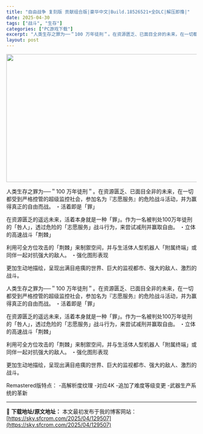 ```yaml
---
title: "自由战争 复刻版 贡献组合版|豪华中文|Build.18526521+全DLC|解压即撸|"
date: 2025-04-30
tags: ["战斗", "生存"]
categories: ["PC游戏下载"]
excerpt: "人类生存之罪为──＂100 万年徒刑＂。在资源匮乏、已面目全非的未来，在一切都受到严格控管的超级监控社会，参加名为『志愿服务』的危险战斗活动，并为赢得真正的自由而战。 ・活着即是「罪」 在资源匮乏的遥远未来，活着本身就是一种「罪」。作为一名被判处100万年徒刑的「咎人」，透过危险的「志愿服务」战斗行&hellip;"
layout: post
---
```


<img class="aligncenter size-full wp-image-129490" src="https://sky.sfcrom.com/wp-content/uploads/2025/04/2025043005383090.webp" alt="" width="600" height="338" />

人类生存之罪为──＂100 万年徒刑＂。在资源匮乏、已面目全非的未来，在一切都受到严格控管的超级监控社会，参加名为『志愿服务』的危险战斗活动，并为赢得真正的自由而战。
・活着即是「罪」

在资源匮乏的遥远未来，活着本身就是一种「罪」。作为一名被判处100万年徒刑的「咎人」，透过危险的「志愿服务」战斗行为，来尝试减刑并赢取自由。
・立体的高速战斗「荆棘」

利用可全方位攻击的「荆棘」来制禦空间，并与生活体人型机器人「附属终端」或同伴一起对抗强大的敌人。
・强化图形表现

更加生动地描绘，呈现出满目疮痍的世界、巨大的监视都市、强大的敌人、激烈的战斗。

人类生存之罪为──＂100 万年徒刑＂。在资源匮乏、已面目全非的未来，在一切都受到严格控管的超级监控社会，参加名为『志愿服务』的危险战斗活动，并为赢得真正的自由而战。
・活着即是「罪」

在资源匮乏的遥远未来，活着本身就是一种「罪」。作为一名被判处100万年徒刑的「咎人」，透过危险的「志愿服务」战斗行为，来尝试减刑并赢取自由。
・立体的高速战斗「荆棘」

利用可全方位攻击的「荆棘」来制禦空间，并与生活体人型机器人「附属终端」或同伴一起对抗强大的敌人。
・强化图形表现

更加生动地描绘，呈现出满目疮痍的世界、巨大的监视都市、强大的敌人、激烈的战斗。

Remastered版特点：
-高解析度纹理
-对应4K
-追加了难度等级变更
-武器生产系统的革新

---
📖 **下载地址/原文地址：** 本文最初发布于我的博客网站：[https://sky.sfcrom.com/2025/04/129507](https://sky.sfcrom.com/2025/04/129507)
